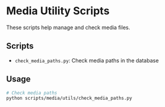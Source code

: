 # Media Utility Scripts

These scripts help manage and check media files.

## Scripts

- `check_media_paths.py`: Check media paths in the database

## Usage

```bash
# Check media paths
python scripts/media/utils/check_media_paths.py
```
